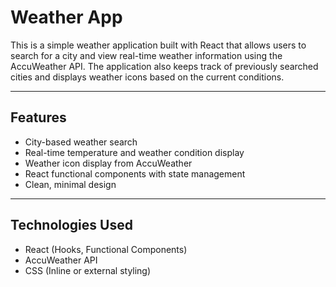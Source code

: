 # Weather App

This is a simple weather application built with React that allows users to search for a city and view real-time weather information using the AccuWeather API. The application also keeps track of previously searched cities and displays weather icons based on the current conditions.

---

## Features

- City-based weather search
- Real-time temperature and weather condition display
- Weather icon display from AccuWeather
- React functional components with state management
- Clean, minimal design

---

## Technologies Used

- React (Hooks, Functional Components)
- AccuWeather API
- CSS (Inline or external styling)


